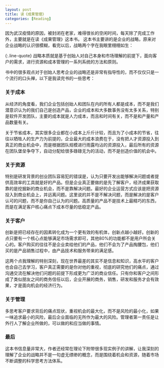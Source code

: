 ```yaml
---
layout: post
title: 读《成果管理》
categories: [Reading]
---
```


因为武汉疫情的原因，被封闭在老家，难得很长的空闲时间，每天除了完成工作外，主要就是在读《成果管理》这本书。
这本书主要讲的是企业的战略，原来对企业战略的认识很模糊，看完以后，战略两个字在我眼里栩栩如生：

{:.line-quote}
战略本质就是基于创始人对自己本身和市场理解的前提下，面向客户的需求，进行资源和成本管理的一系列系统的方法和原则。

书中的很多观点对于创始人思考企业的战略还是非常有指导性的，而不仅仅只是一个流行的口头禅，以下是我读完书的一些思考：

### 关于成本

从经济的角度看，我们企业包括创始人和团队在内的所有人都是成本，而不是我们潜意识认为的我们自己是创造产品，企业的成本和大多数事务没有太多关系，特别是软件开发团队，主要的成本就是人力成本，而且和时间有关，而不是和产量和产品数量有关。

关于节省成本，其实很多企业都在小成本上斤斤计较，而且为了小成本的节省，往往以牺牲人的生产力为前提的，企业最大的成本浪费在于，没有把人才资源投入到真正的商业机会中，而是根据团队规模进行雨露均沾的资源投入，最后所有的资源在团队堡垒争夺下，自动分配给很多碌碌无为的活动，而不是创造价值的机会中。

### 关于资源

特别是研发背景的创业团队容易犯的错误是，认为只要开发出能够解决问题或者提供高效率的工具就是好的产品。但是企业真正要做的是先了解客户，经济成果获取靠的是挖掘新的商业机会，而不是靠解决问题。最好的企业运营方式应该是把资源投入到商业机会上，并远离问题。这里说的并不是不解决问题，而是解决的是客户认可的问题，而不是你自己认为的问题。高质量的产品不是技术上最精巧的东西，而是在满足客户核心痛点下成本尽量的低稳定产品。

### 关于客户

创新是把已经存在的因素转化成为一个更有效的有机体，创新点越小越好。创新的点只要有一个核心点能够满足市场需求即可，其他80%的功能都不是用户所会关心的。客户购买的往往不是企业卖给他们的产品，他们不会为了产品掏腰包，他们买的是产品销售过程中，由产品技术和服务带来的满足感。

这两个点我理解的特别深刻，现在世界最差的其实不是信息和知识，高水平的客户也会自己去学习，客户真正需要的是你对他的重视，彻底的研究他们的痛点，通过沟通交流在解决他们问题的前提下形成更为广泛的商业信任。只有你和客户之间形成了类似朋友之间的商务信任以后，企业开展的商务，销售，研发和服务才会有效果，才是面向机会的经济行为。

### 关于管理

多思考客户要求背后的痛点现状，重视机会的最大化，而不是风险的最小化，如果一味追求最小的风险，最后企业面临的无所作为最大的风险。管理者第一责任是让外行人了解企业所做的，可以做的和应当做的事情。

### 最后
这本书信息量非常大，作者还经常在理论下附带很多现实例子的讲解，让我深刻的理解了企业的战略并不是一句虚无缥缈的概念，而是围绕着机会和资源，随着市场不断调整的科学思考方法体系。

